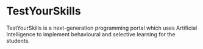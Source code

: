 # TestYourSkills

TestYourSkills is a next-generation programming portal which uses Artificial Intelligence to implement behavioural and selective learning for the students.
